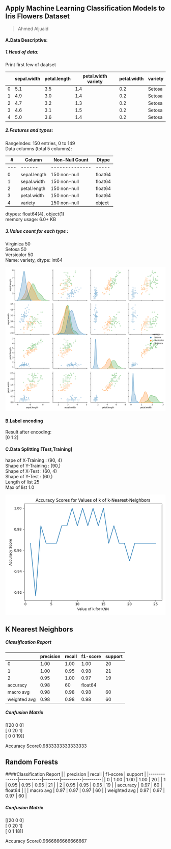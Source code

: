 ## Apply Machine Learning Classification Models to Iris Flowers Dataset
> Ahmed Aljuaid
>
 #### A.Data Descriptive:
 ##### 1.Head of data:
 Print first few of daatset
 
|   | sepal.width | petal.length | petal.width variety | petal.width | variety |
|---|-------------|--------------|---------------------|-------------|---------|
| 0 | 5.1         | 3.5          | 1.4                 | 0.2         | Setosa  |
| 1 | 4.9         | 3.0          | 1.4                 | 0.2         | Setosa  |
| 2 | 4.7         | 3.2          | 1.3                 | 0.2         | Setosa  |
| 3 | 4.6         | 3.1          | 1.5                 | 0.2         | Setosa  |
| 4 | 5.0         | 3.6          | 1.4                 | 0.2         | Setosa  |

 ##### 2.Features and types:
RangeIndex: 150 entries, 0 to 149   
Data columns (total 5 columns):
 
| #   | Column       | Non-Null Count | Dtype   |
|-----|--------------|----------------|---------|
| --- | ------       | -------------- | -----   |
| 0   | sepal.length | 150 non-null   | float64 |
| 1   | sepal.width  | 150 non-null   | float64 |
| 2   | petal.length | 150 non-null   | float64 |
| 3   | petal.width  | 150 non-null   | float64 |
| 4   | variety      | 150 non-null   | object  |
dtypes: float64(4), object(1)  
memory usage: 6.0+ KB   
 ##### 3.Value count for each type :
 Virginica     50  
 Setosa        50  
 Versicolor    50  
 Name: variety, dtype: int64
 
 ![alt text](https://github.com/ahmedoid/module12/blob/master/myplot.png?raw=true)


 #### B.Label encoding
 Result after encoding:  
[0 1 2]   

#### C.Data Splitting [Test,Training]
hape of X-Training : (90, 4)   
Shape of Y-Training : (90,)   
Shape of X-Test : (60, 4)   
Shape of Y-Test : (60,)  
Length of list 25  
Max of list 1.0   

 ![alt text](https://github.com/ahmedoid/module12/blob/master/myplot1.png?raw=true)


##  K Nearest Neighbors
##### Classification Report
|              | precision | recall | f1-score | support |
|--------------|-----------|--------|----------|---------|
| 0            | 1.00      | 1.00   | 1.00     | 20      |
| 1            | 1.00      | 0.95   | 0.98     | 21      |
| 2            | 0.95      | 1.00   | 0.97     | 19      |
| accuracy     | 0.98      | 60     | float64  |         |
| macro avg    | 0.98      | 0.98   | 0.98     | 60      |
| weighted avg | 0.98      | 0.98   | 0.98     | 60      |

##### Confusion Matrix
 [[20  0  0]  
 [ 0 20  1]  
 [ 0  0 19]]  
 
 Accuracy Score0.9833333333333333
 
 ##  Random Forests
 ####Classification Report
 |              | precision | recall | f1-score | support |
|--------------|-----------|--------|----------|---------|
| 0            | 1.00      | 1.00   | 1.00     | 20      |
| 1            | 0.95      | 0.95   | 0.95     | 21      |
| 2            | 0.95      | 0.95   | 0.95     | 19      |
| accuracy     | 0.97      | 60     | float64  |         |
| macro avg    | 0.97      | 0.97   | 0.97     | 60      |
| weighted avg | 0.97      | 0.97   | 0.97     | 60      |

##### Confusion Matrix
 [[20  0  0]  
 [ 0 20  1]  
 [ 0  1 18]]
 
 Accuracy Score0.9666666666666667
